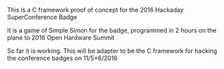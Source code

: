 This is a C framework proof of concept for the 2016 Hackaday SuperConference Badge

It is a game of Simple Simon for the badge, programmed in 2 hours on the plane to 2016 Open Hardware Summit

So far it is working. This will be adapter to be the C framework for hacking the conference badges on 11/5+6/2016
